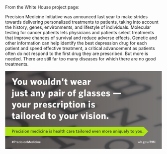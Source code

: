 From the White House project page:  

Precision Medicine Initiative was announced last year to make strides towards delivering personalized treatments to patients, taking into account the history, genes, environments, and lifestyle of individuals. Molecular testing for cancer patients lets physicians and patients select treatments that improve chances of survival and reduce adverse effects. Genetic and other information can help identify the best depression drug for each patient and speed effective treatment, a critical advancement as patients often do not respond to the first drug they are prescribed. But more is needed. There are still far too many diseases for which there are no good treatments.

![](/static/vision.jpg)

